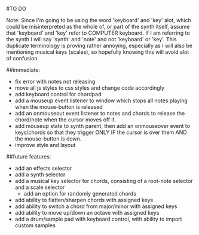 #TO DO

Note: Since I'm going to be using the word 'keyboard' and 'key' alot, which could be misinterpreted as the whole of, or part of the synth itself, assume that 'keyboard' and 'key' refer to COMPUTER keyboard. If I am referring to the synth I will say 'synth' and 'note' and not 'keyboard' or 'key'. This duplicate terminology is proving rather annoying, especially as I will also be mentioning musical keys (scales), so hopefully knowing this will avoid alot of confusion.

##immediate:

- fix error with notes not releasing
- move all js styles to css styles and change code accordingly
- add keyboard control for chordpad
- add a mouseup event listener to window which stops all notes playing when the mouse-button is released
- add an onmouseout event listener to notes and chords to release the chord/note when the cursor moves off it.
- add mouseup state to synth parent, then add an onmouseover event to keys/chords so that they trigger ONLY IF the cursor is over them AND the mouse-button is down.
- improve style and layout


##future features:

- add an effects selector
- add a synth selector
- add a musical key selector for chords, consisting of a root-note selector and a scale selector
  - add an option for randomly generated chords
- add ability to flatten/sharpen chords with assigned keys
- add ability to switch a chord from major/minor with assigned keys
- add ability to move up/down an octave with assigned keys
- add a drum/sample pad with keyboard control, with ability to import custom samples
